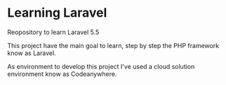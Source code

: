 # Learning Laravel
Reopository to learn Laravel 5.5

This project have the main goal to learn, step by step the PHP framework know as Laravel.

As environment to develop this project I've used a cloud solution environment know as Codeanywhere.
